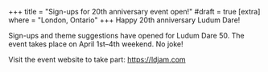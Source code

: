 +++
title = "Sign-ups for 20th anniversary event open!"
#draft = true
[extra]
where = "London, Ontario"
+++
Happy 20th anniversary Ludum Dare!

Sign-ups and theme suggestions have opened for Ludum Dare 50. The event takes place on April 1st&ndash;4th weekend. No joke!

Visit the event website to take part: <https://ldjam.com>